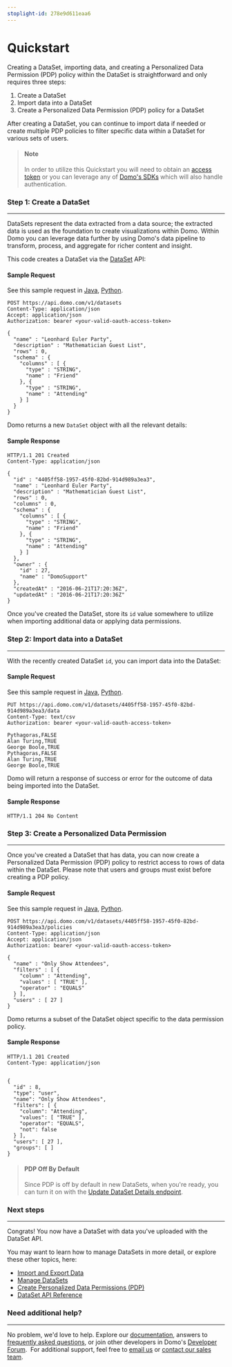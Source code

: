 ```yaml
---
stoplight-id: 278e9d611eaa6
---
```


# Quickstart

Creating a DataSet, importing data, and creating a Personalized Data Permission (PDP) policy within the DataSet is straightforward and only requires three steps:
<ol>
 	<li>Create a DataSet</li>
 	<li>Import data into a DataSet</li>
 	<li>Create a Personalized Data Permission (PDP) policy for a DataSet</li>
</ol>
After creating a DataSet, you can continue to import data if needed or create multiple PDP policies to filter specific data within a DataSet for various sets of users.

<!-- theme: info -->

> #### Note
> In order to utilize this Quickstart you will need to obtain an [access token](../../API-Reference/Domo-APIs/API-Authentication.yaml) or you can leverage any of [Domo's SDKs](../../Getting-Started/sdks.md) which will also handle authentication.

### Step 1: Create a DataSet
---

DataSets represent the data extracted from a data source; the extracted data is used as the foundation to create visualizations within Domo.  Within Domo you can leverage data further by using Domo's data pipeline to transform, process, and aggregate for richer content and insight. 

This code creates a DataSet via the [DataSet](../../API-Reference/Domo-APIs/DataSet-API.yaml) API:

#### Sample Request

See this sample request in [Java](https://github.com/domoinc/domo-java-sdk/blob/master/domo-java-sdk-all/src/test/java/com/domo/sdk/datasets/CreateExample.java), [Python](https://github.com/domoinc/domo-python-sdk/blob/master/examples/dataset.py).

```HTTP
POST https://api.domo.com/v1/datasets
Content-Type: application/json
Accept: application/json
Authorization: bearer <your-valid-oauth-access-token>

{
  "name" : "Leonhard Euler Party",
  "description" : "Mathematician Guest List",
  "rows" : 0,
  "schema" : {
    "columns" : [ {
      "type" : "STRING",
      "name" : "Friend"
    }, {
      "type" : "STRING",
      "name" : "Attending"
    } ]
  }
}
```
Domo returns a new `DataSet` object with all the relevant details:

#### Sample Response
```HTTP
HTTP/1.1 201 Created
Content-Type: application/json

{
  "id" : "4405ff58-1957-45f0-82bd-914d989a3ea3",
  "name" : "Leonhard Euler Party",
  "description" : "Mathematician Guest List",
  "rows" : 0,
  "columns" : 0,
  "schema" : {
    "columns" : [ {
      "type" : "STRING",
      "name" : "Friend"
    }, {
      "type" : "STRING",
      "name" : "Attending"
    } ]
  },
  "owner" : {
    "id" : 27,
    "name" : "DomoSupport"
  },
  "createdAt" : "2016-06-21T17:20:36Z",
  "updatedAt" : "2016-06-21T17:20:36Z"
}
```

Once you've created the DataSet, store its `id` value somewhere to utilize when importing additional data or applying data permissions.

### Step 2: Import data into a DataSet
---
With the recently created DataSet `id`, you can import data into the DataSet:

#### Sample Request
See this sample request in [Java](https://github.com/domoinc/domo-java-sdk/blob/master/domo-java-sdk-all/src/test/java/com/domo/sdk/datasets/ImportDataExample.java), [Python](https://github.com/domoinc/domo-python-sdk/blob/master/examples/dataset.py).

```HTTP
PUT https://api.domo.com/v1/datasets/4405ff58-1957-45f0-82bd-914d989a3ea3/data
Content-Type: text/csv
Authorization: bearer <your-valid-oauth-access-token>

Pythagoras,FALSE
Alan Turing,TRUE
George Boole,TRUE
Pythagoras,FALSE
Alan Turing,TRUE
George Boole,TRUE
```

Domo will return a response of success or error for the outcome of data being imported into the DataSet.

#### Sample Response
```HTTP
HTTP/1.1 204 No Content
```

### Step 3: Create a Personalized Data Permission
---
Once you've created a DataSet that has data, you can now create a Personalized Data Permission (PDP) policy to restrict access to rows of data within the DataSet. Please note that users and groups must exist before creating a PDP policy.

#### Sample Request
See this sample request in [Java](https://github.com/domoinc/domo-java-sdk/blob/master/domo-java-sdk-all/src/test/java/com/domo/sdk/datasets/CreateExample.java), [Python](https://github.com/domoinc/domo-python-sdk/blob/master/examples/dataset.py).

```HTTP
POST https://api.domo.com/v1/datasets/4405ff58-1957-45f0-82bd-914d989a3ea3/policies
Content-Type: application/json
Accept: application/json
Authorization: bearer <your-valid-oauth-access-token>

{
  "name" : "Only Show Attendees",
  "filters" : [ {
    "column" : "Attending",
    "values" : [ "TRUE" ],
    "operator" : "EQUALS"
  } ],
  "users" : [ 27 ]
}
```

Domo returns a subset of the DataSet object specific to the data permission policy.

#### Sample Response
```HTTP
HTTP/1.1 201 Created
Content-Type: application/json


{
  "id" : 8,
  "type": "user",
  "name": "Only Show Attendees",
  "filters": [ {
    "column": "Attending",
    "values": [ "TRUE" ],
    "operator": "EQUALS",
    "not": false
  } ],
  "users": [ 27 ],
  "groups": [ ]
}
```

<!-- theme: info -->
> #### PDP Off By Default
>
> Since PDP is off by default in new DataSets, when you're ready, you can turn it on with the [Update DataSet Details endpoint](https://developer.domo.com/portal/b96e1dbabff23-update-data-set-details).

### Next steps
---
Congrats! You now have a DataSet with data you've uploaded with the DataSet API.

You may want to learn how to manage DataSets in more detail, or explore these other topics, here:

- [Import and Export Data](import-and-export-data.md)
- [Manage DataSets](managing-datasets.md)
- [Create Personalized Data Permissions (PDP)](personalized-data-permissions.md)
- [DataSet API Reference](../../API-Reference/Domo-APIs/DataSet-API.yaml)

### Need additional help?
---
No problem, we'd love to help. Explore our [documentation](https://knowledge.domo.com), answers to [frequently asked questions](https://community-forums.domo.com/main), or join other developers in Domo's [Developer Forum](https://community-forums.domo.com/main).  For additional support, feel free to [email us](mailto:support@domo.com) or [contact our sales team](mailto:sales@domo.com).



